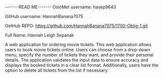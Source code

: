 -------READ ME------- OsloMet username: hasep9643

GitHub username: HannahBanana7075

GetHub REPO: https://github.com/HannahBanana7075/1700-Oblig-1.git

Full Name: Hannah Leigh Sepanak

A web application for ordering movie tickets.
This web application allows users to book movie tickets online.
Users can choose from a drop-down menu, specify the number of tickets they want, and provide their personal details.
The application validates the input data to ensure accuracy and displays the booked tickets in a clear list format.
Additionally, users have the option to delete all tickets from the list if necessary.